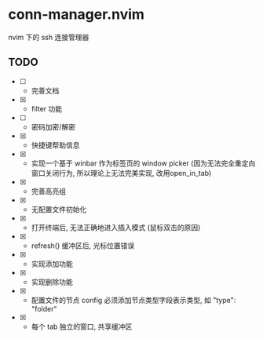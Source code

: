 # conn-manager.nvim
nvim 下的 ssh 连接管理器

## TODO
- [ ] - 完善文档
- [x] - filter 功能
- [ ] - 密码加密/解密
- [x] - 快捷键帮助信息
- [x] - 实现一个基于 winbar 作为标签页的 window picker (因为无法完全重定向窗口关闭行为, 所以理论上无法完美实现, 改用open_in_tab)
- [x] - 完善高亮组
- [x] - 无配置文件初始化
- [x] - 打开终端后, 无法正确地进入插入模式 (鼠标双击的原因)
- [x] - refresh() 缓冲区后, 光标位置错误
- [x] - 实现添加功能
- [x] - 实现删除功能
- [x] - 配置文件的节点 config 必须添加节点类型字段表示类型, 如 "type": "folder"
- [x] - 每个 tab 独立的窗口, 共享缓冲区
